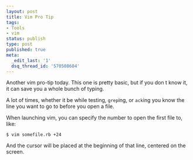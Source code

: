 ```yaml
---
layout: post
title: Vim Pro Tip
tags:
- Tools
- vim
status: publish
type: post
published: true
meta:
  _edit_last: '1'
  dsq_thread_id: '570508604'
---
```

Another vim pro-tip today. This one is pretty basic, but if you don t know it, it can save you a whole bunch of typing.

A lot of times, whether it be while testing, <code>grep</code>ing, or <code>ack</code>ing   you know the line you want to go to before you open a file.

When launching vim, you can specify the number to open the first file to, like:
<div>
<pre><code>$ vim somefile.rb +24</code></pre>
</div>
And the cursor will be placed at the beginning of that line, centered on the screen.

